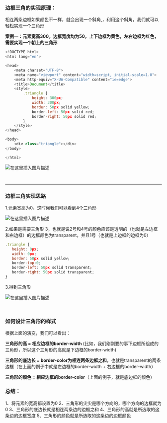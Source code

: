 ### 边框三角的实现原理： 
相连两条边框如果颜色不一样，就会出现一个斜角,，利用这个斜角，我们就可以轻松实现一个三角形
<br/>

**案例一：元素宽高300，边框宽度均为50，上下边框为黄色，左右边框为红色，需要实现一个朝上的三角形**
```javascript
<!DOCTYPE html>
<html lang="en">

<head>
    <meta charset="UTF-8">
    <meta name="viewport" content="width=script, initial-scale=1.0">
    <meta http-equiv="X-UA-Compatible" content="ie=edge">
    <title>Document</title>
    <style>
        .triangle {
            height: 300px;
            width: 300px;
            border: 50px solid yellow;
            border-left: 50px solid red;
            border-right: 50px solid red;
        }
    </style>
</head>

<body>
    <div class="triangle"></div>
</body>

</html>

```
![在这里插入图片描述](https://img-blog.csdnimg.cn/20181201162507733.png?x-oss-process=image/watermark,type_ZmFuZ3poZW5naGVpdGk,shadow_10,text_aHR0cHM6Ly9ibG9nLmNzZG4ubmV0L3dlaXhpbl80MzQxMDQxOQ==,size_16,color_FFFFFF,t_70)

<br/>
<hr/>

### 边框三角实现思路
1.元素宽高为0，这时候我们可以看到4个三角形

![在这里插入图片描述](https://img-blog.csdnimg.cn/20181201163513885.png)

2.如果是需要三角形 3，也就是说2号和4号的颜色应该是透明的（也就是左边框和右边框）的边框颜色为transparent，并且1号（也就是上边框的边框为0）
```javascript
.triangle {
   height: 0px;
   width: 0px;
   border: 50px solid yellow;
   border-top:0;
   border-left: 50px solid transparent;
   border-right: 50px solid transparent;
}
```

3.得到三角形

![在这里插入图片描述](https://img-blog.csdnimg.cn/20181201164350390.png)


<br/>

### 如何设计三角形的样式

根据上面的演变，我们可以看出：

**三角形的高 = 相应边框的border-width** (比如，我们刚刚要的事下边框所组成的三角形，所以这个三角形的高就是下边框的border-width)

**三角形的底边长 = border-color为相连两条边框之和**，也就是transparent的两条边框（在上面的例子中就是左边框的border-width + 右边框的border-width）

**三角形的颜色 = 相应边框的border-color**（上面的例子，就是底边框的颜色）


### 总结：
1、将元素的宽高都设置为0
2、三角形的尖尖是哪个方向的，哪个方向的边框就为0
3、三角形的底边长就是相连两条边的边框之和
4、三角形的高就是所选取的这条边的边框宽度
5、三角形的颜色就是所选取的这条边的边框颜色
